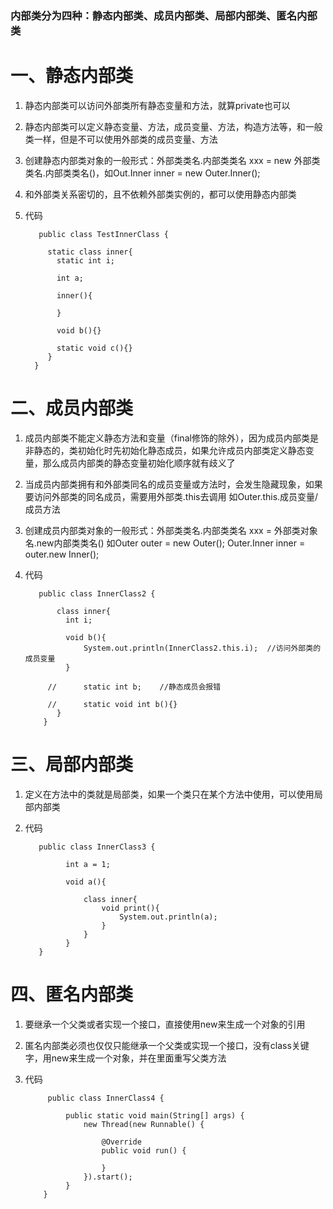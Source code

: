 ### 内部类分为四种：静态内部类、成员内部类、局部内部类、匿名内部类

# 一、静态内部类
1. 静态内部类可以访问外部类所有静态变量和方法，就算private也可以

2. 静态内部类可以定义静态变量、方法，成员变量、方法，构造方法等，和一般类一样，但是不可以使用外部类的成员变量、方法

3. 创建静态内部类对象的一般形式：外部类类名.内部类类名 xxx = new 外部类类名.内部类类名()，如Out.Inner inner = new Outer.Inner();

4. 和外部类关系密切的，且不依赖外部类实例的，都可以使用静态内部类

5. 代码
   ```
      public class TestInnerClass {

        static class inner{
          static int i;

          int a;

          inner(){

          }

          void b(){}

          static void c(){}
        }
     }
   ```
   
# 二、成员内部类
1. 成员内部类不能定义静态方法和变量（final修饰的除外），因为成员内部类是非静态的，类初始化时先初始化静态成员，如果允许成员内部类定义静态变量，那么成员内部类的静态变量初始化顺序就有歧义了

2. 当成员内部类拥有和外部类同名的成员变量或方法时，会发生隐藏现象，如果要访问外部类的同名成员，需要用外部类.this去调用
   如Outer.this.成员变量/成员方法

3. 创建成员内部类对象的一般形式：外部类类名.内部类类名 xxx = 外部类对象名.new内部类类名()
   如Outer outer = new Outer(); Outer.Inner inner = outer.new Inner();
   
4. 代码
   ```
      public class InnerClass2 {
	
          class inner{
            int i;

            void b(){
	    		System.out.println(InnerClass2.this.i);  //访问外部类的成员变量
	    	}

        //		static int b;    //静态成员会报错

        //		static void int b(){}
          }
       }
   ```

# 三、局部内部类
1. 定义在方法中的类就是局部类，如果一个类只在某个方法中使用，可以使用局部内部类

2. 代码
   ```
      public class InnerClass3 {
	 
			int a = 1;

			void a(){

				class inner{
					void print(){
						System.out.println(a);
					}
				}
			}
	  }
   ```
	 
# 四、匿名内部类
1. 要继承一个父类或者实现一个接口，直接使用new来生成一个对象的引用

2. 匿名内部类必须也仅仅只能继承一个父类或实现一个接口，没有class关键字，用new来生成一个对象，并在里面重写父类方法

3. 代码
   ```
	    public class InnerClass4 {

			public static void main(String[] args) {
				new Thread(new Runnable() {

					@Override
					public void run() {

					}
				}).start();
			}
	   }
	 ```

